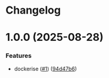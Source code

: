 # Changelog #

# 1.0.0 (2025-08-28)


### Features

* dockerise ([#1](https://github.com/automata-tech/pflex-module-rs/issues/1)) ([94d47b6](https://github.com/automata-tech/pflex-module-rs/commit/94d47b650300b39be51a51a88eef44a98d20af05))
